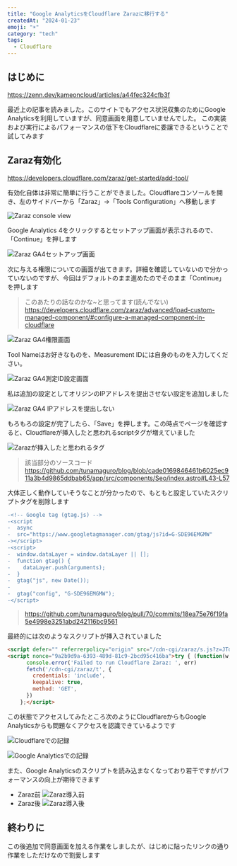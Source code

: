 ```yaml
---
title: "Google AnalyticsをCloudflare Zarazに移行する"
createdAt: "2024-01-23"
emoji: "☀️"
category: "tech"
tags:
  - Cloudflare
---
```


## はじめに

https://zenn.dev/kameoncloud/articles/a44fec324cfb3f

最近上の記事を読みました。このサイトでもアクセス状況収集のためにGoogle Analyticsを利用していますが、同意画面を用意していませんでした。
この実装および実行によるパフォーマンスの低下をCloudflareに委譲できるということで試してみます

## Zaraz有効化

https://developers.cloudflare.com/zaraz/get-started/add-tool/

有効化自体は非常に簡単に行うことができました。Cloudflareコンソールを開き、左のサイドバーから「Zaraz」->「Tools Configuration」へ移動します

![Zaraz console view](src/assets/images/use-cloudflare-zaraz-for-google-analytics/zaraz-console.png)

Google Analytics 4をクリックするとセットアップ画面が表示されるので、「Continue」を押します

![Zaraz GA4セットアップ画面](src/assets/images/use-cloudflare-zaraz-for-google-analytics/zaraz-ga4-setup-view-1.png)

次に与える権限についての画面が出てきます。詳細を確認していないので分かっていないのですが、今回はデフォルトのまま進めたのでそのまま「Continue」を押します

> このあたりの話なのかな~と思ってます(読んでない)  
> https://developers.cloudflare.com/zaraz/advanced/load-custom-managed-component/#configure-a-managed-component-in-cloudflare

![Zaraz GA4権限画面](src/assets/images/use-cloudflare-zaraz-for-google-analytics/zaraz-ga4-setup-view-2.png)

Tool Nameはお好きなものを、Measurement IDには自身のものを入力してください。

![Zaraz GA4測定ID設定画面](src/assets/images/use-cloudflare-zaraz-for-google-analytics/zaraz-ga4-setup-view-3.png)

私は追加の設定としてオリジンのIPアドレスを提出させない設定を追加しました

![Zaraz GA4 IPアドレスを提出しない](src/assets/images/use-cloudflare-zaraz-for-google-analytics/zaraz-ga4-setup-view-4.png)

もろもろの設定が完了したら、「Save」を押します。この時点でページを確認すると、Cloudflareが挿入したと思われるscriptタグが増えていました

![Zarazが挿入したと思われるタグ](src/assets/images/use-cloudflare-zaraz-for-google-analytics/zaraz-ga4-script-tag.png)

> 該当部分のソースコード  
> https://github.com/tunamaguro/blog/blob/cade0169846461b6025ec911a3b4d9865ddbab65/app/src/components/Seo/index.astro#L43-L57

大体正しく動作していそうなことが分かったので、もともと設定していたスクリプトタグを削除します

```diff
-<!-- Google tag (gtag.js) -->
-<script
-  async
-  src="https://www.googletagmanager.com/gtag/js?id=G-SDE96EMGMW"
-></script>
-<script>
-  window.dataLayer = window.dataLayer || [];
-  function gtag() {
-    dataLayer.push(arguments);
-  }
-  gtag("js", new Date());
-
-  gtag("config", "G-SDE96EMGMW");
-</script>
```

> https://github.com/tunamaguro/blog/pull/70/commits/18ea75e76f19fa5e4998e3251abd242116bc9561

最終的には次のようなスクリプトが挿入されていました

```html
<script defer="" referrerpolicy="origin" src="/cdn-cgi/zaraz/s.js?z=JTdCJTIyZXhlY3V0ZWQlMjIlM0ElNUIlNUQlMkMlMjJ0JTIyJTNBJTIydHVuYW1hZ3VybydzJTIwYmxvZyUyMiUyQyUyMnglMjIlM0EwLjM3OTQ1ODIxMTUyNDc0NzM1JTJDJTIydyUyMiUzQTI1NjAlMkMlMjJoJTIyJTNBMTQ0MCUyQyUyMmolMjIlM0ExMjcxJTJDJTIyZSUyMiUzQTI1NjAlMkMlMjJsJTIyJTNBJTIyaHR0cHMlM0ElMkYlMkZ3d3cudHVuYW1hZ3Vyby5kZXYlMkYlMjIlMkMlMjJyJTIyJTNBJTIyJTIyJTJDJTIyayUyMiUzQTI0JTJDJTIybiUyMiUzQSUyMlVURi04JTIyJTJDJTIybyUyMiUzQS01NDAlMkMlMjJxJTIyJTNBJTVCJTVEJTdE"></script>
<script nonce="9a2b9d9a-6393-489d-81c9-2bcd95c416ba">try { (function(w,d){!function(b$,ca,cb,cc){b$[cb]=b$[cb]||{};b$[cb].executed=[];b$.zaraz={deferred:[],listeners:[]};b$.zaraz.q=[];b$.zaraz._f=function(cd){return async function(){var ce=Array.prototype.slice.call(arguments);b$.zaraz.q.push({m:cd,a:ce})}};for(const cf of["track","set","debug"])b$.zaraz[cf]=b$.zaraz._f(cf);b$.zaraz.init=()=>{var cg=ca.getElementsByTagName(cc)[0],ch=ca.createElement(cc),ci=ca.getElementsByTagName("title")[0];ci&&(b$[cb].t=ca.getElementsByTagName("title")[0].text);b$[cb].x=Math.random();b$[cb].w=b$.screen.width;b$[cb].h=b$.screen.height;b$[cb].j=b$.innerHeight;b$[cb].e=b$.innerWidth;b$[cb].l=b$.location.href;b$[cb].r=ca.referrer;b$[cb].k=b$.screen.colorDepth;b$[cb].n=ca.characterSet;b$[cb].o=(new Date).getTimezoneOffset();if(b$.dataLayer)for(const cm of Object.entries(Object.entries(dataLayer).reduce(((cn,co)=>({...cn[1],...co[1]})),{})))zaraz.set(cm[0],cm[1],{scope:"page"});b$[cb].q=[];for(;b$.zaraz.q.length;){const cp=b$.zaraz.q.shift();b$[cb].q.push(cp)}ch.defer=!0;for(const cq of[localStorage,sessionStorage])Object.keys(cq||{}).filter((cs=>cs.startsWith("_zaraz_"))).forEach((cr=>{try{b$[cb]["z_"+cr.slice(7)]=JSON.parse(cq.getItem(cr))}catch{b$[cb]["z_"+cr.slice(7)]=cq.getItem(cr)}}));ch.referrerPolicy="origin";ch.src="/cdn-cgi/zaraz/s.js?z="+btoa(encodeURIComponent(JSON.stringify(b$[cb])));cg.parentNode.insertBefore(ch,cg)};["complete","interactive"].includes(ca.readyState)?zaraz.init():b$.addEventListener("DOMContentLoaded",zaraz.init)}(w,d,"zarazData","script");})(window,document) } catch (err) {
      console.error('Failed to run Cloudflare Zaraz: ', err)
      fetch('/cdn-cgi/zaraz/t', {
        credentials: 'include',
        keepalive: true,
        method: 'GET',
      })
    };</script>
```

この状態でアクセスしてみたところ次のようにCloudflareからもGoogle Analyticsからも問題なくアクセスを認識できているようです

![Cloudflareでの記録](src/assets/images/use-cloudflare-zaraz-for-google-analytics/cloudflare-ga4-log.png)

![Google Analyticsでの記録](src/assets/images/use-cloudflare-zaraz-for-google-analytics/ga4-analytics-example.png)

また、Google Analyticsのスクリプトを読み込まなくなっており若干ですがパフォーマンスの向上が期待できます

- Zaraz前
![Zaraz導入前](src/assets/images/use-cloudflare-zaraz-for-google-analytics/request-map-before-zaraz.png)
- Zaraz後
![Zaraz導入後](src/assets/images/use-cloudflare-zaraz-for-google-analytics/request-map-after-zaraz.png)

## 終わりに

この後追加で同意画面を加える作業をしましたが、はじめに貼ったリンクの通り作業をしただけなので割愛します
